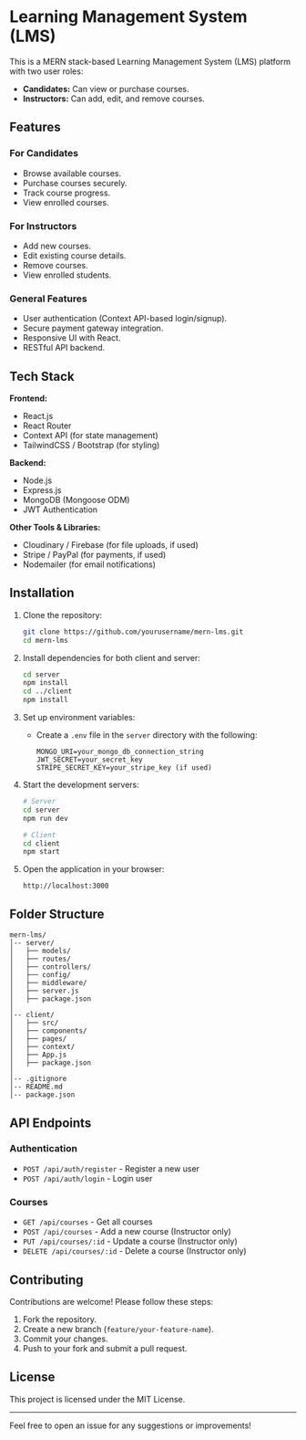 # Learning Management System (LMS)

This is a MERN stack-based Learning Management System (LMS) platform with two user roles:
- **Candidates:** Can view or purchase courses.
- **Instructors:** Can add, edit, and remove courses.

## Features

### For Candidates
- Browse available courses.
- Purchase courses securely.
- Track course progress.
- View enrolled courses.

### For Instructors
- Add new courses.
- Edit existing course details.
- Remove courses.
- View enrolled students.

### General Features
- User authentication (Context API-based login/signup).
- Secure payment gateway integration.
- Responsive UI with React.
- RESTful API backend.

## Tech Stack

**Frontend:**
- React.js
- React Router
- Context API (for state management)
- TailwindCSS / Bootstrap (for styling)

**Backend:**
- Node.js
- Express.js
- MongoDB (Mongoose ODM)
- JWT Authentication

**Other Tools & Libraries:**
- Cloudinary / Firebase (for file uploads, if used)
- Stripe / PayPal (for payments, if used)
- Nodemailer (for email notifications)

## Installation

1. Clone the repository:
   ```bash
   git clone https://github.com/yourusername/mern-lms.git
   cd mern-lms
   ```

2. Install dependencies for both client and server:
   ```bash
   cd server
   npm install
   cd ../client
   npm install
   ```

3. Set up environment variables:
   - Create a `.env` file in the `server` directory with the following:
     ```env
     MONGO_URI=your_mongo_db_connection_string
     JWT_SECRET=your_secret_key
     STRIPE_SECRET_KEY=your_stripe_key (if used)
     ```

4. Start the development servers:
   ```bash
   # Server
   cd server
   npm run dev
   
   # Client
   cd client
   npm start
   ```

5. Open the application in your browser:
   ```
   http://localhost:3000
   ```

## Folder Structure

```
mern-lms/
│-- server/
│   ├── models/
│   ├── routes/
│   ├── controllers/
│   ├── config/
│   ├── middleware/
│   ├── server.js
│   ├── package.json
│
│-- client/
│   ├── src/
│   ├── components/
│   ├── pages/
│   ├── context/
│   ├── App.js
│   ├── package.json
│
│-- .gitignore
│-- README.md
│-- package.json
```

## API Endpoints

### Authentication
- `POST /api/auth/register` - Register a new user
- `POST /api/auth/login` - Login user

### Courses
- `GET /api/courses` - Get all courses
- `POST /api/courses` - Add a new course (Instructor only)
- `PUT /api/courses/:id` - Update a course (Instructor only)
- `DELETE /api/courses/:id` - Delete a course (Instructor only)

## Contributing

Contributions are welcome! Please follow these steps:
1. Fork the repository.
2. Create a new branch (`feature/your-feature-name`).
3. Commit your changes.
4. Push to your fork and submit a pull request.

## License

This project is licensed under the MIT License.

---

Feel free to open an issue for any suggestions or improvements!

